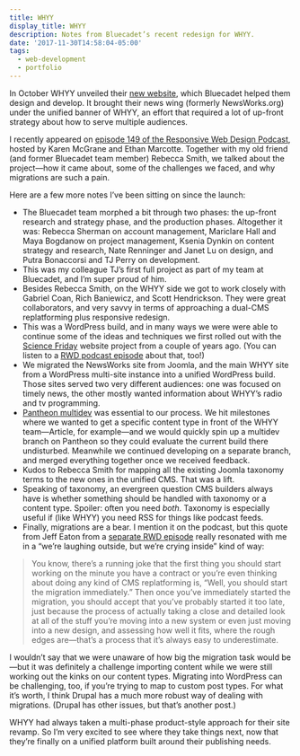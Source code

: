 ```yaml
---
title: WHYY
display_title: WHYY
description: Notes from Bluecadet’s recent redesign for WHYY.
date: '2017-11-30T14:58:04-05:00'
tags:
  - web-development
  - portfolio
---
```

In October WHYY unveiled their [new website](https://whyy.org), which Bluecadet helped them design and develop. It brought their news wing (formerly NewsWorks.org) under the unified banner of WHYY, an effort that required a lot of up-front strategy about how to serve multiple audiences.

I recently appeared on [episode 149 of the Responsive Web Design Podcast](https://responsivewebdesign.com/podcast/whyy/), hosted by Karen McGrane and Ethan Marcotte. Together with my old friend (and former Bluecadet team member) Rebecca Smith, we talked about the project—how it came about, some of the challenges we faced, and why migrations are such a pain.

Here are a few more notes I’ve been sitting on since the launch:

- The Bluecadet team morphed a bit through two phases: the up-front research and strategy phase, and the production phases. Altogether it was: Rebecca Sherman on account management, Mariclare Hall and Maya Bogdanow on project management, Ksenia Dynkin on content strategy and research, Nate Renninger and Janet Lu on design, and Putra Bonaccorsi and TJ Perry on development.
- This was my colleague TJ’s first full project as part of my team at Bluecadet, and I’m super proud of him.
- Besides Rebecca Smith, on the WHYY side we got to work closely with Gabriel Coan, Rich Baniewicz, and Scott Hendrickson. They were great collaborators, and very savvy in terms of approaching a dual-CMS replatforming plus responsive redesign.
- This was a WordPress build, and in many ways we were were able to continue some of the ideas and techniques we first rolled out with the [Science Friday](http://dirtystylus.com/2015/10/21/science-friday/) website project from a couple of years ago. (You can listen to a [RWD podcast episode](https://responsivewebdesign.com/podcast/science-friday/) about that, too!)
- We migrated the NewsWorks site from Joomla, and the main WHYY site from a WordPress multi-site instance into a unified WordPress build. Those sites served two very different audiences: one was focused on timely news, the other mostly wanted information about WHYY’s radio and tv programming.
- [Pantheon multidev](https://pantheon.io/features/multidev-cloud-environments) was essential to our process. We hit milestones where we wanted to get a specific content type in front of the WHYY team—Article, for example—and we would quickly spin up a multidev branch on Pantheon so they could evaluate the current build there undisturbed. Meanwhile we continued developing on a separate branch, and merged everything together once we received feedback.
- Kudos to Rebecca Smith for mapping all the existing Joomla taxonomy terms to the new ones in the unified CMS. That was a lift.
- Speaking of taxonomy, an evergreen question CMS builders always have is whether something should be handled with taxonomy or a content type. Spoiler: often you need *both*. Taxonomy is especially useful if (like WHYY) you need RSS for things like podcast feeds.
- Finally, migrations are a bear. I mention it on the podcast, but this quote from Jeff Eaton from a [separate RWD episode](http://responsivewebdesign.com/podcast/jeff-eaton/) really resonated with me in a “we’re laughing outside, but we’re crying inside” kind of way:

> You know, there’s a running joke that the first thing you should start working on the minute you have a contract or you’re even thinking about doing any kind of CMS replatforming is, “Well, you should start the migration immediately.” Then once you’ve immediately started the migration, you should accept that you’ve probably started it too late, just because the process of actually taking a close and detailed look at all of the stuff you’re moving into a new system or even just moving into a new design, and assessing how well it fits, where the rough edges are—that’s a process that it’s always easy to underestimate.

I wouldn’t say that we were unaware of how big the migration task would be—but it was definitely a challenge importing content while we were still working out the kinks on our content types. Migrating into WordPress can be challenging, too, if you’re trying to map to custom post types. For what it’s worth, I think Drupal has a much more robust way of dealing with migrations. (Drupal has other issues, but that’s another post.)

WHYY had always taken a multi-phase product-style approach for their site revamp. So I’m very excited to see where they take things next, now that they’re finally on a unified platform built around their publishing needs.
